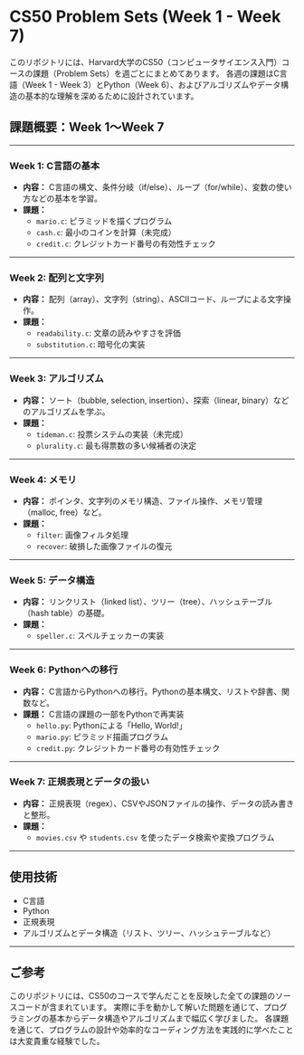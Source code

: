 # CS50 Problem Sets (Week 1 - Week 7)

このリポジトリには、Harvard大学のCS50（コンピュータサイエンス入門）コースの課題（Problem Sets）を週ごとにまとめてあります。
各週の課題はC言語（Week 1 - Week 3）とPython（Week 6）、およびアルゴリズムやデータ構造の基本的な理解を深めるために設計されています。

## 課題概要：Week 1〜Week 7

---

### Week 1: C言語の基本
- **内容：** C言語の構文、条件分岐（if/else）、ループ（for/while）、変数の使い方などの基本を学習。
- **課題：**
  - `mario.c`: ピラミッドを描くプログラム
  - `cash.c`: 最小のコインを計算（未完成）
  - `credit.c`: クレジットカード番号の有効性チェック

---

### Week 2: 配列と文字列
- **内容：** 配列（array）、文字列（string）、ASCIIコード、ループによる文字操作。
- **課題：**
  - `readability.c`: 文章の読みやすさを評価
  - `substitution.c`: 暗号化の実装

---

### Week 3: アルゴリズム
- **内容：** ソート（bubble, selection, insertion）、探索（linear, binary）などのアルゴリズムを学ぶ。
- **課題：**
  - `tideman.c`: 投票システムの実装（未完成）
  - `plurality.c`: 最も得票数の多い候補者の決定

---

### Week 4: メモリ
- **内容：** ポインタ、文字列のメモリ構造、ファイル操作、メモリ管理（malloc, free）など。
- **課題：**
  - `filter`: 画像フィルタ処理
  - `recover`: 破損した画像ファイルの復元

---

### Week 5: データ構造
- **内容：** リンクリスト（linked list）、ツリー（tree）、ハッシュテーブル（hash table）の基礎。
- **課題：**
  - `speller.c`: スペルチェッカーの実装

---

### Week 6: Pythonへの移行
- **内容：** C言語からPythonへの移行。Pythonの基本構文、リストや辞書、関数など。
- **課題：** C言語の課題の一部をPythonで再実装
  - `hello.py`: Pythonによる「Hello, World!」
  - `mario.py`: ピラミッド描画プログラム
  - `credit.py`: クレジットカード番号の有効性チェック

---

### Week 7: 正規表現とデータの扱い
- **内容：** 正規表現（regex）、CSVやJSONファイルの操作、データの読み書きと整形。
- **課題：**
  - `movies.csv` や `students.csv` を使ったデータ検索や変換プログラム

---

## 使用技術

- C言語
- Python
- 正規表現
- アルゴリズムとデータ構造（リスト、ツリー、ハッシュテーブルなど）

---

## ご参考

このリポジトリには、CS50のコースで学んだことを反映した全ての課題のソースコードが含まれています。
実際に手を動かして解いた問題を通じて、プログラミングの基本からデータ構造やアルゴリズムまで幅広く学びました。
各課題を通じて、プログラムの設計や効率的なコーディング方法を実践的に学べたことは大変貴重な経験でした。
